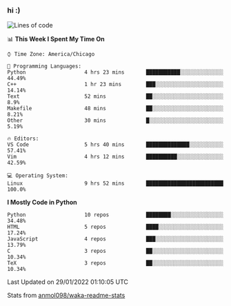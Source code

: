 ### hi :)

<!--START_SECTION:waka-->
![Lines of code](https://img.shields.io/badge/From%20Hello%20World%20I%27ve%20Written-465%20Thousand%20lines%20of%20code-blue)

📊 **This Week I Spent My Time On** 

```text
⌚︎ Time Zone: America/Chicago

💬 Programming Languages: 
Python                   4 hrs 23 mins       ███████████░░░░░░░░░░░░░░   44.49% 
C++                      1 hr 23 mins        ███░░░░░░░░░░░░░░░░░░░░░░   14.14% 
Text                     52 mins             ██░░░░░░░░░░░░░░░░░░░░░░░   8.9% 
Makefile                 48 mins             ██░░░░░░░░░░░░░░░░░░░░░░░   8.21% 
Other                    30 mins             █░░░░░░░░░░░░░░░░░░░░░░░░   5.19%

🔥 Editors: 
VS Code                  5 hrs 40 mins       ██████████████░░░░░░░░░░░   57.41% 
Vim                      4 hrs 12 mins       ██████████░░░░░░░░░░░░░░░   42.59%

💻 Operating System: 
Linux                    9 hrs 52 mins       █████████████████████████   100.0%

```

**I Mostly Code in Python** 

```text
Python                   10 repos            ████████░░░░░░░░░░░░░░░░░   34.48% 
HTML                     5 repos             ████░░░░░░░░░░░░░░░░░░░░░   17.24% 
JavaScript               4 repos             ███░░░░░░░░░░░░░░░░░░░░░░   13.79% 
C                        3 repos             ██░░░░░░░░░░░░░░░░░░░░░░░   10.34% 
TeX                      3 repos             ██░░░░░░░░░░░░░░░░░░░░░░░   10.34%

```



 Last Updated on 29/01/2022 01:10:05 UTC
<!--END_SECTION:waka-->

Stats from [anmol098/waka-readme-stats](https://github.com/anmol098/waka-readme-stats)